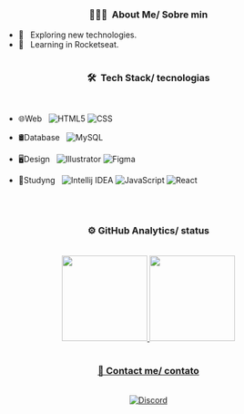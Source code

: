 
  
#
<h3 align="center"> 👨🏻‍💻 &nbsp;About Me/ Sobre min</h3>

- 🤔 &nbsp; Exploring new technologies.
- 🌱 &nbsp; Learning in Rocketseat.
#

<h3 align="center"> 🛠 &nbsp;Tech Stack/ tecnologias</h3>
<br/>

- 🌐Web &nbsp;
  ![HTML5](https://img.shields.io/badge/-HTML5-333333?style=flat&logo=HTML5)
  ![CSS](https://img.shields.io/badge/-CSS-333333?style=flat&logo=CSS3&logoColor=1572B6)
- 🛢Database &nbsp;
  ![MySQL](https://img.shields.io/badge/-MySQL-333333?style=flat&logo=mysql)
- 🖥Design &nbsp;
  ![Illustrator](https://img.shields.io/badge/-Illustrator-333333?style=flat&logo=adobe-illustrator)
  ![Figma](https://img.shields.io/badge/-Figma-333333?style=flat&logo=adobe-Figma)
  
- 📔Studyng &nbsp;
  ![Intellij IDEA](https://img.shields.io/badge/IntelliJ-333333?style=flat&logo=intellijidea)
  ![JavaScript](https://img.shields.io/badge/-JavaScript-333333?style=flat&logo=javascript)
  ![React](https://img.shields.io/badge/-React-333333?style=flat&logo=react)
<br/>

#
<h3 align="center"> ⚙️  GitHub Analytics/ status </h3>
<br/>

<div align="center">
  <a href="https://github.com/http-ph">
    <img height="150em" src="https://github-readme-stats.vercel.app/api?username=rodfalcao&theme=darcula&show_icons=true" style"max-width: 100%;" />
    <img height="150em" src="https://github-readme-stats.vercel.app/api/top-langs/?username=rodfalcao&theme=darcula&layout=compact" style"max-width: 100%;" />
</div>
  
  #
<div align="center">
  <h3>📲 Contact me/ contato </h3>
  <br/>
  <a href="https://discord.gg/j8yy9xeyAf"><img alt="Discord" src="https://img.shields.io/badge/Discord:%20ctrlrodyy-7289d9?style=for-the-badge&logo=discord&logoColor=white" target="_blank"/></a></br>
  
 </div>
 
